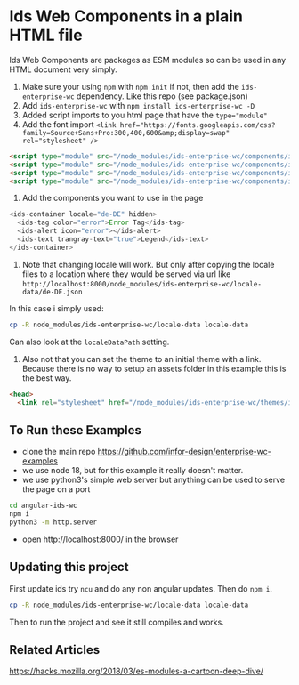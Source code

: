 # Ids Web Components in a plain HTML file

Ids Web Components are packages as ESM modules so can be used in any HTML document very simply.

1. Make sure your using `npm` with `npm init` if not, then add the `ids-enterprise-wc` dependency. Like this repo (see package.json)
1. Add `ids-enterprise-wc` with `npm install ids-enterprise-wc -D`
1. Added script imports to you html page that have the `type="module"`
1. Add the font import `<link href="https://fonts.googleapis.com/css?family=Source+Sans+Pro:300,400,600&amp;display=swap" rel="stylesheet" />`

```html
<script type="module" src="/node_modules/ids-enterprise-wc/components/ids-container/ids-container.js"></script>
<script type="module" src="/node_modules/ids-enterprise-wc/components/ids-tag/ids-tag.js"></script>
<script type="module" src="/node_modules/ids-enterprise-wc/components/ids-alert/ids-alert.js"></script>
<script type="module" src="/node_modules/ids-enterprise-wc/components/ids-text/ids-text.js"></script>
```

1. Add the components you want to use in the page

```js
<ids-container locale="de-DE" hidden>
  <ids-tag color="error">Error Tag</ids-tag>
  <ids-alert icon="error"></ids-alert>
  <ids-text trangray-text="true">Legend</ids-text>
</ids-container>
```

1. Note that changing locale will work. But only after copying the locale files to a location where they would be served via url like `http://localhost:8000/node_modules/ids-enterprise-wc/locale-data/de-DE.json`

In this case i simply used:

```sh
cp -R node_modules/ids-enterprise-wc/locale-data locale-data
```

Can also look at the `localeDataPath` setting.

1. Also not that you can set the theme to an initial theme with a link. Because there is no way to setup an assets folder in this example this is the best way.

```html
<head>
  <link rel="stylesheet" href="/node_modules/ids-enterprise-wc/themes/ids-theme-default-light.css">
```

## To Run these Examples

- clone the main repo https://github.com/infor-design/enterprise-wc-examples
- we use node 18, but for this example it really doesn't matter.
- we use python3's simple web server but anything can be used to serve the page on a port

```sh
cd angular-ids-wc
npm i
python3 -m http.server
```

- open http://localhost:8000/ in the browser
 
## Updating this project

First update ids try `ncu` and do any non angular updates. Then do `npm i`.

```sh
cp -R node_modules/ids-enterprise-wc/locale-data locale-data
```

Then to run the project and see it still compiles and works. 

## Related Articles

https://hacks.mozilla.org/2018/03/es-modules-a-cartoon-deep-dive/